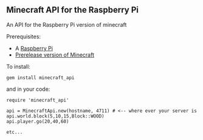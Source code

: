 Minecraft API for the Raspberry Pi
----------------------------------

An API for the Raspberry Pi version of minecraft

Prerequisites:

  * A [Raspberry Pi](http://www.raspberrypi.org)
  * [Prerelease version of Minecraft](https://dl.dropbox.com/s/hqk8wsdzlyyujli/minecraft-pi-0.1.tar.gz)

To install:

    gem install minecraft_api

and in your code:

    require 'minecraft_api'

    api = MinecraftApi.new(hostname, 4711) # <-- where ever your server is
    api.world.block(5,10,15,Block::WOOD)
    api.player.go(20,40,60)

    etc...


